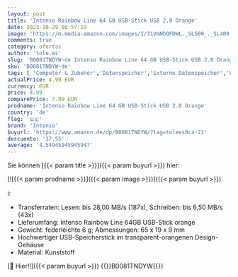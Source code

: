 ```yaml
---
layout: post
title: 'Intenso Rainbow Line 64 GB USB-Stick USB 2.0 Orange'
date: 2023-10-29 00:57:19
image: 'https://m.media-amazon.com/images/I/31VmNbQFDWL._SL500_._SL400_.jpg'
comments: true
category: ofertas
author: 'tole.es'
slug: 'B0081TNDYW-de Intenso Rainbow Line 64 GB USB-Stick USB 2.0 Orange'
sku: 'B0081TNDYW-de'
tags: [ 'Computer & Zubehör','Datenspeicher','Externe Datenspeicher','USB-Sticks','intenso','🇩🇪', ]
actualPrice: 4.99 EUR
currency: EUR
price: 4.99
comparePrice: 7.99 EUR
prodname: 'Intenso Rainbow Line 64 GB USB-Stick USB 2.0 Orange'
country: 'de'
flag: '🇩🇪'
brand: 'Intenso'
buyurl: 'https://www.amazon.de/dp/B0081TNDYW/?tag=tolees0ca-21'
descuento: '37.55'
average: '4.54945945945947'
---
```


Sie können [{{< param title >}}]({{< param buyurl >}}) hier:

[![{{< param prodname >}}]({{< param image >}})]({{< param buyurl >}})

ℹ️:

- Transferraten: Lesen: bis 28,00 MB/s (187x), Schreiben: bis 6,50 MB/s (43x)
- Lieferumfang: Intenso Rainbow Line 64GB USB-Stick orange
- Gewicht: federleichte 6 g; Abmessungen: 65 x 19 x 9 mm
- Hochwertiger USB-Speicherstick im transparent-orangenen Design-Gehäuse
- Material: Kunststoff

[🛒 Hier!!]({{< param buyurl >}})
{{<world>}}B0081TNDYW{{</world>}}
